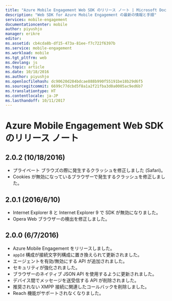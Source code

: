 ```yaml
---
title: "Azure Mobile Engagement Web SDK のリリース ノート | Microsoft Docs"
description: "Web SDK for Azure Mobile Engagement の最新の情報と手順"
services: mobile-engagement
documentationcenter: mobile
author: piyushjo
manager: erikre
editor: 
ms.assetid: cb4cda8b-df15-473a-81ee-f7c722f6397b
ms.service: mobile-engagement
ms.workload: mobile
ms.tgt_pltfrm: web
ms.devlang: js
ms.topic: article
ms.date: 10/18/2016
ms.author: piyushjo
ms.openlocfilehash: dc90620d284bdcae888b990f55191be18b29d6f5
ms.sourcegitcommit: 6699c77dcbd5f8a1a2f21fba3d0a0005ac9ed6b7
ms.translationtype: HT
ms.contentlocale: ja-JP
ms.lasthandoff: 10/11/2017
---
```

# <a name="azure-mobile-engagement-web-sdk-release-notes"></a>Azure Mobile Engagement Web SDK のリリース ノート
## <a name="202-10182016"></a>2.0.2 (10/18/2016)
* プライベート ブラウズの際に発生するクラッシュを修正しました (Safari)。
* Cookies が無効になっているブラウザーで発生するクラッシュを修正しました。

## <a name="201-6102016"></a>2.0.1 (2016/6/10)
* Internet Explorer 8 と Internet Explorer 9 で SDK が無効になりました。
* Opera Web ブラウザーの検出を修正しました。

## <a name="200-672016"></a>2.0.0 (6/7/2016)
* Azure Mobile Engagement をリリースしました。
* `appId` 構成が接続文字列構成に置き換えられて更新されました。
* エージェントを有効/無効にする API が追加されました。
* セキュリティが強化されました。
* ブラウザーのネイティブ JSON API を使用するように更新されました。
* デバイス間でメッセージを送受信する API が削除されました。
* 推奨されない XMPP 接続に関連したコールバックを削除しました。
* Reach 機能がサポートされなくなりました。


